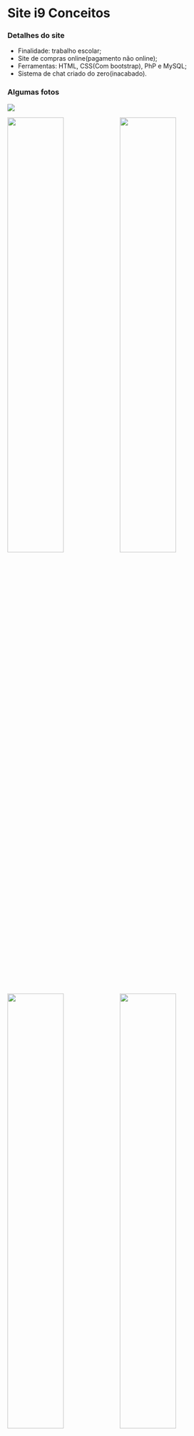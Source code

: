 # Site i9 Conceitos

### Detalhes do site
* Finalidade: trabalho escolar;
* Site de compras online(pagamento não online);
* Ferramentas: HTML, CSS(Com bootstrap), PhP e MySQL;
* Sistema de chat criado do zero(inacabado).

### Algumas fotos

<img src="https://user-images.githubusercontent.com/20648428/49778048-0286d780-fce2-11e8-883b-bf5fc576b0b1.png">

<img src="https://user-images.githubusercontent.com/20648428/49778049-0286d780-fce2-11e8-9bf5-f892ec7bfcd6.png" width="50%"><img src="https://user-images.githubusercontent.com/20648428/49778050-031f6e00-fce2-11e8-8e80-50762da44c4d.png" width="50%">

<img src="https://user-images.githubusercontent.com/20648428/49778051-031f6e00-fce2-11e8-83eb-380e8b686e8e.png" width="50%"><img src="https://user-images.githubusercontent.com/20648428/49778052-031f6e00-fce2-11e8-96c1-1436eeb52981.png" width="50%">

<img src="https://user-images.githubusercontent.com/20648428/49778053-031f6e00-fce2-11e8-857e-070c0b0d8284.png" width="50%"><img src="https://user-images.githubusercontent.com/20648428/49778054-031f6e00-fce2-11e8-813e-bf5079d549f8.png" width="50%">

<img src="https://user-images.githubusercontent.com/20648428/49778055-03b80480-fce2-11e8-8dde-85ceb6551b80.png" width="50%">


